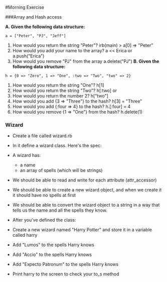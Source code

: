 #Morning Exercise

###Array and Hash access

**A. Given the following data structure:**

`a = ["Peter", "PJ", "Jeff"]`

1. How would you return the string "Peter"? 
irb(main) > a[0] 
=> "Peter"
2. How would you add your name to the array?
a << Erica or a.push("Erica")
3. How would you remove "PJ" from the array
a.delete("PJ")
**B. Given the following data structure:**

`h = {0 => "Zero", 1 => "One", :two => "Two", "two" => 2}`

1. How would you return the string "One"?
h[1]
2. How would you return the string "Two"?
h[:two] or 
3. How would you return the number 2?
h["two"]
4. How would you add {3 => "Three"} to the hash?
h[3] = "Three"
5. How would you add {:four => 4} to the hash?
h.[:four] = 4
6. How would you remove {1 => "One"} from the hash?
h.delete(1)

### Wizard
- Create a file called wizard.rb
- In it define a wizard class. Here's the spec:
- A wizard has:
  - a name
  - an array of spells (which will be strings)
- We should be able to read and write for each attribute (attr_accessor)
- We should be able to create a new wizard object, and when we create it it should have no spells at first 
- We should be able to convert the wizard object to a string in a way that tells us the name and all the spells they know.

- After you've defined the class:
- Create a new wizard named "Harry Potter" and store it in a variable called harry
- Add "Lumos" to the spells Harry knows
- Add "Accio" to the spells Harry knows
- Add "Expecto Patronum" to the spells Harry knows
- Print harry to the screen to check your to_s method